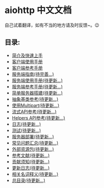 # aiohttp 中文文档

自己试着翻译，如有不当的地方请及时反馈~。:wink:

## 目录:
* <a href="https://github.com/HuberTRoy/aiohttp-chinese-document/blob/master/Introduce.md">简介及快速上手</a>
* <a href="https://github.com/HuberTRoy/aiohttp-chinese-document/blob/master/ClientUsage.md">客户端使用手册</a>
* <a href="https://github.com/HuberTRoy/aiohttp-chinese-document/blob/master/ClientReference.md">客户端参考手册</a>
* <a href="https://github.com/HuberTRoy/aiohttp-chinese-document/blob/master/ServerTutorial.md">服务端指南(待完善...)</a>
* <a href="https://aiohttp.readthedocs.io/en/stable/web.html">服务端使用手册(待更新...)</a>
* <a href="https://aiohttp.readthedocs.io/en/stable/web_reference.html">服务端参考手册(待更新...)</a>
* <a href="https://aiohttp.readthedocs.io/en/stable/web_lowlevel.html">简单服务器搭建(待更新...)</a>
* <a href="https://aiohttp.readthedocs.io/en/stable/abc.html">抽象基类参考(待更新...)</a>
* <a href="https://aiohttp.readthedocs.io/en/stable/multipart.html">使用Multipart(待更新...)</a>
* <a href="https://aiohttp.readthedocs.io/en/stable/streams.html">流式API参考(待更新...)</a>
* <a href="https://aiohttp.readthedocs.io/en/stable/api.html">Helpers API参考(待更新...)</a>
* <a href="https://aiohttp.readthedocs.io/en/stable/logging.html">日志(待更新...)</a>
* <a href="https://aiohttp.readthedocs.io/en/stable/testing.html">测试(待更新...)</a>
* <a href="https://aiohttp.readthedocs.io/en/stable/deployment.html">服务器部署(待更新...)</a>
* <a href="https://aiohttp.readthedocs.io/en/stable/faq.html">常见问题汇总(待更新...)</a>
* <a href="https://aiohttp.readthedocs.io/en/stable/external.html">外部资源包(待更新...)</a>
* <a href="https://aiohttp.readthedocs.io/en/stable/essays.html">参考文献(待更新...)</a>
* <a href="https://aiohttp.readthedocs.io/en/stable/contributing.html">贡献须知(待更新...)</a>
* <a href="https://aiohttp.readthedocs.io/en/stable/changes.html">更新日志(待更新...)</a>
* <a href="https://aiohttp.readthedocs.io/en/stable/glossary.html">相关名词释义(待更新...)</a>
* <a href="https://aiohttp.readthedocs.io/en/stable/toc.html">总目录(待更新...)</a>



